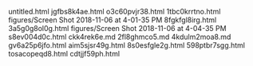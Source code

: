 untitled.html
jgfbs8k4ae.html
o3c60pvjr38.html
1tbc0krrtno.html
figures/Screen Shot 2018-11-06 at 4-01-35 PM
8fgkfgl8irg.html
3a5g0g8ol0g.html
figures/Screen Shot 2018-11-06 at 4-04-35 PM
s8ev004d0c.html
ckk4rek6e.md
2fl8ghmco5.md
4kdulm2moa8.md
gv6a25p6jfo.html
aim5sjsr49g.html
8s0esfgle2g.html
598ptbr7sgg.html
tosacopeqd8.html
cdtjjf59ph.html